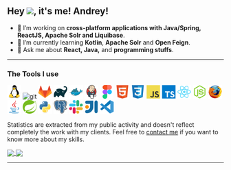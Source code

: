 ## Hey <img src="https://media.giphy.com/media/hvRJCLFzcasrR4ia7z/giphy.gif" width="25px">, it's me! Andrey! 
- 🔭 I’m working on **cross-platform applications with Java/Spring, ReactJS, Apache Solr and Liquibase**.
- 🌱 I’m currently learning **Kotlin**, **Apache Solr** and **Open Feign**.
- 💬 Ask me about **React, Java,** and **programming stuffs**.
<hr />

### The Tools I use
<p align="left">
  <img src="https://raw.githubusercontent.com/devicons/devicon/master/icons/linux/linux-original.svg" alt="linux" width="32" height="32"/>
  <img src="https://www.vectorlogo.zone/logos/git-scm/git-scm-icon.svg" alt="git" width="32" height="32"/>
  <img src="https://raw.githubusercontent.com/devicons/devicon/master/icons/gitlab/gitlab-original.svg" alt="gitlab" width="32" height="32"/>
  <img src="https://raw.githubusercontent.com/devicons/devicon/master/icons/gradle/gradle-plain.svg" alt="gradle" width="32" height="32"/>
  <img src="https://raw.githubusercontent.com/devicons/devicon/master/icons/docker/docker-original.svg" alt="docker" width="32" height="32"/>
  <img src="https://raw.githubusercontent.com/devicons/devicon/master/icons/jenkins/jenkins-original.svg" alt="jenkins" width="32" height="32"/>
  <img src="https://raw.githubusercontent.com/devicons/devicon/master/icons/figma/figma-original.svg" alt="figma" width="32" height="32"/>
  <img src="https://raw.githubusercontent.com/devicons/devicon/master/icons/html5/html5-original.svg" alt="html5" width="32" height="32"/>
  <img src="https://raw.githubusercontent.com/devicons/devicon/master/icons/css3/css3-original.svg" alt="css3" width="32" height="32"/>
  <img src="https://raw.githubusercontent.com/devicons/devicon/master/icons/javascript/javascript-original.svg" alt="javascript" width="32" height="32"/>
  <img src="https://raw.githubusercontent.com/devicons/devicon/master/icons/typescript/typescript-original.svg" alt="typescript" width="32" height="32"/>
  <img src="https://raw.githubusercontent.com/devicons/devicon/master/icons/react/react-original.svg" alt="react" width="32" height="32"/>
  <img src="https://raw.githubusercontent.com/devicons/devicon/master/icons/nodejs/nodejs-original.svg" alt="nodejs" width="32" height="32"/>
  <img src="https://raw.githubusercontent.com/devicons/devicon/master/icons/firefox/firefox-original.svg" alt="firefox" width="32" height="32"/>
  <img src="https://raw.githubusercontent.com/devicons/devicon/master/icons/java/java-original.svg" alt="java" width="32" height="32"/>
  <img src="https://raw.githubusercontent.com/devicons/devicon/master/icons/spring/spring-original.svg" alt="spring" width="32" height="32"/>
  <img src="https://raw.githubusercontent.com/devicons/devicon/master/icons/python/python-original.svg" alt="python" width="32" height="32"/>
  <img src="https://raw.githubusercontent.com/devicons/devicon/master/icons/postgresql/postgresql-original.svg" alt="postgresql" width="32" height="32"/>
  <img src="https://raw.githubusercontent.com/devicons/devicon/master/icons/slack/slack-original.svg" alt="slack" width="32" height="32"/>
  <img src="https://raw.githubusercontent.com/devicons/devicon/master/icons/intellij/intellij-original.svg" alt="intellij" width="32" height="32"/>
  <img src="https://raw.githubusercontent.com/devicons/devicon/master/icons/vscode/vscode-original.svg" alt="vscode" width="32" height="32"/>
</p>

<p>Statistics are extracted from my public activity and doesn't reflect completely the work with my clients. Feel free to <a href="mailto:andreymasiero@gmail.com" target="_blank">contact me</a> if you want to know more about my skills.<br /></p>

<a href="https://andreymasiero.com/">
  <img height="180em" align="center" src="https://github-readme-stats.vercel.app/api?username=amasiero&show_icons=true&theme=dracula" />
  <img height="180em" align="center" src="https://github-readme-stats.vercel.app/api/top-langs/?username=amasiero&layout=compact&theme=dracula&langs_count=8" />
</a>
<hr />
<!--
**amasiero/amasiero** is a ✨ _special_ ✨ repository because its `README.md` (this file) appears on your GitHub profile.

Here are some ideas to get you started:

- 🔭 I’m currently working on ...
- 🌱 I’m currently learning ...
- 👯 I’m looking to collaborate on ...
- 🤔 I’m looking for help with ...
- 💬 Ask me about ...
- 📫 How to reach me: ...
- 😄 Pronouns: ...
- ⚡ Fun fact: ...
-->
